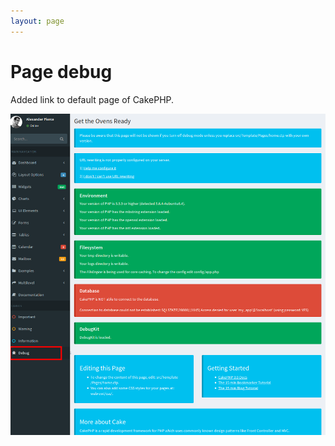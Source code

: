 ```yaml
---
layout: page
---
```


# Page debug

Added link to default page of CakePHP.

![Page debug](/images/page-debug.png)
